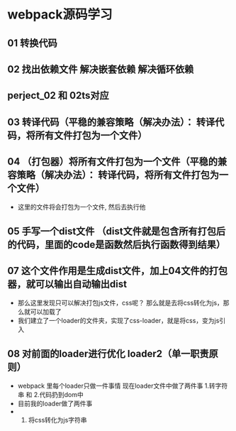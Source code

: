 # webpack源码学习
## 01 转换代码

## 02 找出依赖文件 解决嵌套依赖 解决循环依赖
## perject_02 和 02ts对应

## 03 转译代码（平稳的兼容策略（解决办法）： 转译代码，将所有文件打包为一个文件）
## 04 （打包器）将所有文件打包为一个文件（平稳的兼容策略（解决办法）： 转译代码，将所有文件打包为一个文件）
- 这里的文件将会打包为一个文件,  然后去执行他

## 05 手写一个dist文件 （dist文件就是包含所有打包后的代码，里面的code是函数然后执行函数得到结果）
## 07 这个文件作用是生成dist文件，加上04文件的打包器，就可以输出自动输出dist
- 那么这里发现只可以解决打包js文件，css呢？ 那么就是去将css转化为js，那么就可以加载了
- 我们建立了一个loader的文件夹，实现了css-loader，就是将css，变为js引入

## 08 对前面的loader进行优化 loader2（单一职责原则）
- webpack 里每个loader只做一件事情 现在loader文件中做了两件事 1.转字符串 和 2.代码扔到dom中
- 目前我的loader做了两件事
- 1. 将css转化为js字符串





